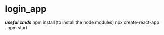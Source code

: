 # login_app
_____useful cmds_____
npm install (to install the node modules)
npx create-react-app .
npm start
